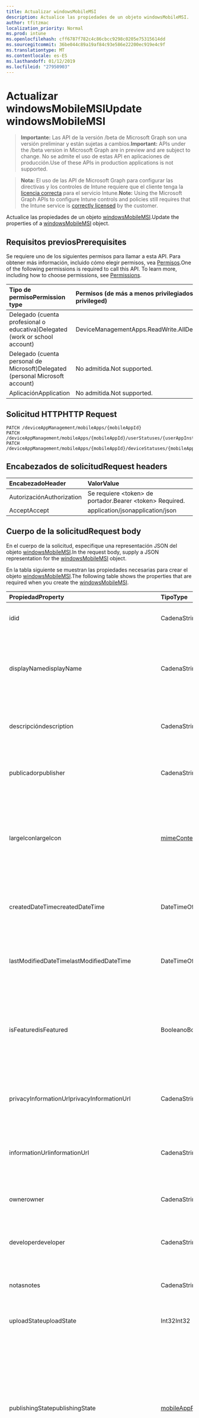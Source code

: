 ```yaml
---
title: Actualizar windowsMobileMSI
description: Actualice las propiedades de un objeto windowsMobileMSI.
author: tfitzmac
localization_priority: Normal
ms.prod: intune
ms.openlocfilehash: cff6787f782c4c86cbcc9298c0205e75315614dd
ms.sourcegitcommit: 36be044c89a19af84c93e586e22200ec919e4c9f
ms.translationtype: MT
ms.contentlocale: es-ES
ms.lasthandoff: 01/12/2019
ms.locfileid: "27950903"
---
```

# <a name="update-windowsmobilemsi"></a><span data-ttu-id="1dc8a-103">Actualizar windowsMobileMSI</span><span class="sxs-lookup"><span data-stu-id="1dc8a-103">Update windowsMobileMSI</span></span>

> <span data-ttu-id="1dc8a-104">**Importante:** Las API de la versión /beta de Microsoft Graph son una versión preliminar y están sujetas a cambios.</span><span class="sxs-lookup"><span data-stu-id="1dc8a-104">**Important:** APIs under the /beta version in Microsoft Graph are in preview and are subject to change.</span></span> <span data-ttu-id="1dc8a-105">No se admite el uso de estas API en aplicaciones de producción.</span><span class="sxs-lookup"><span data-stu-id="1dc8a-105">Use of these APIs in production applications is not supported.</span></span>

> <span data-ttu-id="1dc8a-106">**Nota:** El uso de las API de Microsoft Graph para configurar las directivas y los controles de Intune requiere que el cliente tenga la [licencia correcta](https://go.microsoft.com/fwlink/?linkid=839381) para el servicio Intune.</span><span class="sxs-lookup"><span data-stu-id="1dc8a-106">**Note:** Using the Microsoft Graph APIs to configure Intune controls and policies still requires that the Intune service is [correctly licensed](https://go.microsoft.com/fwlink/?linkid=839381) by the customer.</span></span>

<span data-ttu-id="1dc8a-107">Actualice las propiedades de un objeto [windowsMobileMSI](../resources/intune-apps-windowsmobilemsi.md).</span><span class="sxs-lookup"><span data-stu-id="1dc8a-107">Update the properties of a [windowsMobileMSI](../resources/intune-apps-windowsmobilemsi.md) object.</span></span>
## <a name="prerequisites"></a><span data-ttu-id="1dc8a-108">Requisitos previos</span><span class="sxs-lookup"><span data-stu-id="1dc8a-108">Prerequisites</span></span>
<span data-ttu-id="1dc8a-p102">Se requiere uno de los siguientes permisos para llamar a esta API. Para obtener más información, incluido cómo elegir permisos, vea [Permisos](/graph/permissions-reference).</span><span class="sxs-lookup"><span data-stu-id="1dc8a-p102">One of the following permissions is required to call this API. To learn more, including how to choose permissions, see [Permissions](/graph/permissions-reference).</span></span>

|<span data-ttu-id="1dc8a-111">Tipo de permiso</span><span class="sxs-lookup"><span data-stu-id="1dc8a-111">Permission type</span></span>|<span data-ttu-id="1dc8a-112">Permisos (de más a menos privilegiados)</span><span class="sxs-lookup"><span data-stu-id="1dc8a-112">Permissions (from most to least privileged)</span></span>|
|:---|:---|
|<span data-ttu-id="1dc8a-113">Delegado (cuenta profesional o educativa)</span><span class="sxs-lookup"><span data-stu-id="1dc8a-113">Delegated (work or school account)</span></span>|<span data-ttu-id="1dc8a-114">DeviceManagementApps.ReadWrite.All</span><span class="sxs-lookup"><span data-stu-id="1dc8a-114">DeviceManagementApps.ReadWrite.All</span></span>|
|<span data-ttu-id="1dc8a-115">Delegado (cuenta personal de Microsoft)</span><span class="sxs-lookup"><span data-stu-id="1dc8a-115">Delegated (personal Microsoft account)</span></span>|<span data-ttu-id="1dc8a-116">No admitida.</span><span class="sxs-lookup"><span data-stu-id="1dc8a-116">Not supported.</span></span>|
|<span data-ttu-id="1dc8a-117">Aplicación</span><span class="sxs-lookup"><span data-stu-id="1dc8a-117">Application</span></span>|<span data-ttu-id="1dc8a-118">No admitida.</span><span class="sxs-lookup"><span data-stu-id="1dc8a-118">Not supported.</span></span>|

## <a name="http-request"></a><span data-ttu-id="1dc8a-119">Solicitud HTTP</span><span class="sxs-lookup"><span data-stu-id="1dc8a-119">HTTP Request</span></span>
<!-- {
  "blockType": "ignored"
}
-->
``` http
PATCH /deviceAppManagement/mobileApps/{mobileAppId}
PATCH /deviceAppManagement/mobileApps/{mobileAppId}/userStatuses/{userAppInstallStatusId}/app
PATCH /deviceAppManagement/mobileApps/{mobileAppId}/deviceStatuses/{mobileAppInstallStatusId}/app
```

## <a name="request-headers"></a><span data-ttu-id="1dc8a-120">Encabezados de solicitud</span><span class="sxs-lookup"><span data-stu-id="1dc8a-120">Request headers</span></span>
|<span data-ttu-id="1dc8a-121">Encabezado</span><span class="sxs-lookup"><span data-stu-id="1dc8a-121">Header</span></span>|<span data-ttu-id="1dc8a-122">Valor</span><span class="sxs-lookup"><span data-stu-id="1dc8a-122">Value</span></span>|
|:---|:---|
|<span data-ttu-id="1dc8a-123">Autorización</span><span class="sxs-lookup"><span data-stu-id="1dc8a-123">Authorization</span></span>|<span data-ttu-id="1dc8a-124">Se requiere &lt;token&gt; de portador.</span><span class="sxs-lookup"><span data-stu-id="1dc8a-124">Bearer &lt;token&gt; Required.</span></span>|
|<span data-ttu-id="1dc8a-125">Accept</span><span class="sxs-lookup"><span data-stu-id="1dc8a-125">Accept</span></span>|<span data-ttu-id="1dc8a-126">application/json</span><span class="sxs-lookup"><span data-stu-id="1dc8a-126">application/json</span></span>|

## <a name="request-body"></a><span data-ttu-id="1dc8a-127">Cuerpo de la solicitud</span><span class="sxs-lookup"><span data-stu-id="1dc8a-127">Request body</span></span>
<span data-ttu-id="1dc8a-128">En el cuerpo de la solicitud, especifique una representación JSON del objeto [windowsMobileMSI](../resources/intune-apps-windowsmobilemsi.md).</span><span class="sxs-lookup"><span data-stu-id="1dc8a-128">In the request body, supply a JSON representation for the [windowsMobileMSI](../resources/intune-apps-windowsmobilemsi.md) object.</span></span>

<span data-ttu-id="1dc8a-129">En la tabla siguiente se muestran las propiedades necesarias para crear el objeto [windowsMobileMSI](../resources/intune-apps-windowsmobilemsi.md).</span><span class="sxs-lookup"><span data-stu-id="1dc8a-129">The following table shows the properties that are required when you create the [windowsMobileMSI](../resources/intune-apps-windowsmobilemsi.md).</span></span>

|<span data-ttu-id="1dc8a-130">Propiedad</span><span class="sxs-lookup"><span data-stu-id="1dc8a-130">Property</span></span>|<span data-ttu-id="1dc8a-131">Tipo</span><span class="sxs-lookup"><span data-stu-id="1dc8a-131">Type</span></span>|<span data-ttu-id="1dc8a-132">Descripción</span><span class="sxs-lookup"><span data-stu-id="1dc8a-132">Description</span></span>|
|:---|:---|:---|
|<span data-ttu-id="1dc8a-133">id</span><span class="sxs-lookup"><span data-stu-id="1dc8a-133">id</span></span>|<span data-ttu-id="1dc8a-134">Cadena</span><span class="sxs-lookup"><span data-stu-id="1dc8a-134">String</span></span>|<span data-ttu-id="1dc8a-135">Clave de la entidad.</span><span class="sxs-lookup"><span data-stu-id="1dc8a-135">Key of the entity.</span></span> <span data-ttu-id="1dc8a-136">Heredado de [mobileApp](../resources/intune-apps-mobileapp.md).</span><span class="sxs-lookup"><span data-stu-id="1dc8a-136">Inherited from [mobileApp](../resources/intune-apps-mobileapp.md)</span></span>|
|<span data-ttu-id="1dc8a-137">displayName</span><span class="sxs-lookup"><span data-stu-id="1dc8a-137">displayName</span></span>|<span data-ttu-id="1dc8a-138">Cadena</span><span class="sxs-lookup"><span data-stu-id="1dc8a-138">String</span></span>|<span data-ttu-id="1dc8a-139">Título de la aplicación importado o proporcionado por el administrador.</span><span class="sxs-lookup"><span data-stu-id="1dc8a-139">The admin provided or imported title of the app.</span></span> <span data-ttu-id="1dc8a-140">Heredado de [mobileApp](../resources/intune-apps-mobileapp.md).</span><span class="sxs-lookup"><span data-stu-id="1dc8a-140">Inherited from [mobileApp](../resources/intune-apps-mobileapp.md)</span></span>|
|<span data-ttu-id="1dc8a-141">descripción</span><span class="sxs-lookup"><span data-stu-id="1dc8a-141">description</span></span>|<span data-ttu-id="1dc8a-142">Cadena</span><span class="sxs-lookup"><span data-stu-id="1dc8a-142">String</span></span>|<span data-ttu-id="1dc8a-143">Descripción de la aplicación.</span><span class="sxs-lookup"><span data-stu-id="1dc8a-143">The description of the app.</span></span> <span data-ttu-id="1dc8a-144">Heredado de [mobileApp](../resources/intune-apps-mobileapp.md).</span><span class="sxs-lookup"><span data-stu-id="1dc8a-144">Inherited from [mobileApp](../resources/intune-apps-mobileapp.md)</span></span>|
|<span data-ttu-id="1dc8a-145">publicador</span><span class="sxs-lookup"><span data-stu-id="1dc8a-145">publisher</span></span>|<span data-ttu-id="1dc8a-146">Cadena</span><span class="sxs-lookup"><span data-stu-id="1dc8a-146">String</span></span>|<span data-ttu-id="1dc8a-147">Publicador de la aplicación.</span><span class="sxs-lookup"><span data-stu-id="1dc8a-147">The publisher of the app.</span></span> <span data-ttu-id="1dc8a-148">Heredado de [mobileApp](../resources/intune-apps-mobileapp.md).</span><span class="sxs-lookup"><span data-stu-id="1dc8a-148">Inherited from [mobileApp](../resources/intune-apps-mobileapp.md)</span></span>|
|<span data-ttu-id="1dc8a-149">largeIcon</span><span class="sxs-lookup"><span data-stu-id="1dc8a-149">largeIcon</span></span>|[<span data-ttu-id="1dc8a-150">mimeContent</span><span class="sxs-lookup"><span data-stu-id="1dc8a-150">mimeContent</span></span>](../resources/intune-shared-mimecontent.md)|<span data-ttu-id="1dc8a-151">Icono grande que se mostrará en los detalles de la aplicación y se usa para cargar el icono.</span><span class="sxs-lookup"><span data-stu-id="1dc8a-151">The large icon, to be displayed in the app details and used for upload of the icon.</span></span> <span data-ttu-id="1dc8a-152">Heredado de [mobileApp](../resources/intune-apps-mobileapp.md).</span><span class="sxs-lookup"><span data-stu-id="1dc8a-152">Inherited from [mobileApp](../resources/intune-apps-mobileapp.md)</span></span>|
|<span data-ttu-id="1dc8a-153">createdDateTime</span><span class="sxs-lookup"><span data-stu-id="1dc8a-153">createdDateTime</span></span>|<span data-ttu-id="1dc8a-154">DateTimeOffset</span><span class="sxs-lookup"><span data-stu-id="1dc8a-154">DateTimeOffset</span></span>|<span data-ttu-id="1dc8a-155">Fecha y hora de creación de la aplicación.</span><span class="sxs-lookup"><span data-stu-id="1dc8a-155">The date and time the app was created.</span></span> <span data-ttu-id="1dc8a-156">Heredado de [mobileApp](../resources/intune-apps-mobileapp.md).</span><span class="sxs-lookup"><span data-stu-id="1dc8a-156">Inherited from [mobileApp](../resources/intune-apps-mobileapp.md)</span></span>|
|<span data-ttu-id="1dc8a-157">lastModifiedDateTime</span><span class="sxs-lookup"><span data-stu-id="1dc8a-157">lastModifiedDateTime</span></span>|<span data-ttu-id="1dc8a-158">DateTimeOffset</span><span class="sxs-lookup"><span data-stu-id="1dc8a-158">DateTimeOffset</span></span>|<span data-ttu-id="1dc8a-159">Fecha y hora de la última modificación de la aplicación.</span><span class="sxs-lookup"><span data-stu-id="1dc8a-159">The date and time the app was last modified.</span></span> <span data-ttu-id="1dc8a-160">Heredado de [mobileApp](../resources/intune-apps-mobileapp.md).</span><span class="sxs-lookup"><span data-stu-id="1dc8a-160">Inherited from [mobileApp](../resources/intune-apps-mobileapp.md)</span></span>|
|<span data-ttu-id="1dc8a-161">isFeatured</span><span class="sxs-lookup"><span data-stu-id="1dc8a-161">isFeatured</span></span>|<span data-ttu-id="1dc8a-162">Booleano</span><span class="sxs-lookup"><span data-stu-id="1dc8a-162">Boolean</span></span>|<span data-ttu-id="1dc8a-163">Valor que indica si el administrador ha marcado la aplicación como destacada. Heredado de [mobileApp](../resources/intune-apps-mobileapp.md).</span><span class="sxs-lookup"><span data-stu-id="1dc8a-163">The value indicating whether the app is marked as featured by the admin. Inherited from [mobileApp](../resources/intune-apps-mobileapp.md)</span></span>|
|<span data-ttu-id="1dc8a-164">privacyInformationUrl</span><span class="sxs-lookup"><span data-stu-id="1dc8a-164">privacyInformationUrl</span></span>|<span data-ttu-id="1dc8a-165">Cadena</span><span class="sxs-lookup"><span data-stu-id="1dc8a-165">String</span></span>|<span data-ttu-id="1dc8a-166">La dirección URL de la declaración de privacidad.</span><span class="sxs-lookup"><span data-stu-id="1dc8a-166">The privacy statement Url.</span></span> <span data-ttu-id="1dc8a-167">Heredado de [mobileApp](../resources/intune-apps-mobileapp.md).</span><span class="sxs-lookup"><span data-stu-id="1dc8a-167">Inherited from [mobileApp](../resources/intune-apps-mobileapp.md)</span></span>|
|<span data-ttu-id="1dc8a-168">informationUrl</span><span class="sxs-lookup"><span data-stu-id="1dc8a-168">informationUrl</span></span>|<span data-ttu-id="1dc8a-169">Cadena</span><span class="sxs-lookup"><span data-stu-id="1dc8a-169">String</span></span>|<span data-ttu-id="1dc8a-170">La dirección URL para obtener más información.</span><span class="sxs-lookup"><span data-stu-id="1dc8a-170">The more information Url.</span></span> <span data-ttu-id="1dc8a-171">Heredado de [mobileApp](../resources/intune-apps-mobileapp.md).</span><span class="sxs-lookup"><span data-stu-id="1dc8a-171">Inherited from [mobileApp](../resources/intune-apps-mobileapp.md)</span></span>|
|<span data-ttu-id="1dc8a-172">owner</span><span class="sxs-lookup"><span data-stu-id="1dc8a-172">owner</span></span>|<span data-ttu-id="1dc8a-173">Cadena</span><span class="sxs-lookup"><span data-stu-id="1dc8a-173">String</span></span>|<span data-ttu-id="1dc8a-174">Propietario de la aplicación.</span><span class="sxs-lookup"><span data-stu-id="1dc8a-174">The owner of the app.</span></span> <span data-ttu-id="1dc8a-175">Heredado de [mobileApp](../resources/intune-apps-mobileapp.md).</span><span class="sxs-lookup"><span data-stu-id="1dc8a-175">Inherited from [mobileApp](../resources/intune-apps-mobileapp.md)</span></span>|
|<span data-ttu-id="1dc8a-176">developer</span><span class="sxs-lookup"><span data-stu-id="1dc8a-176">developer</span></span>|<span data-ttu-id="1dc8a-177">Cadena</span><span class="sxs-lookup"><span data-stu-id="1dc8a-177">String</span></span>|<span data-ttu-id="1dc8a-178">Desarrollador de la aplicación.</span><span class="sxs-lookup"><span data-stu-id="1dc8a-178">The developer of the app.</span></span> <span data-ttu-id="1dc8a-179">Heredado de [mobileApp](../resources/intune-apps-mobileapp.md).</span><span class="sxs-lookup"><span data-stu-id="1dc8a-179">Inherited from [mobileApp](../resources/intune-apps-mobileapp.md)</span></span>|
|<span data-ttu-id="1dc8a-180">notas</span><span class="sxs-lookup"><span data-stu-id="1dc8a-180">notes</span></span>|<span data-ttu-id="1dc8a-181">Cadena</span><span class="sxs-lookup"><span data-stu-id="1dc8a-181">String</span></span>|<span data-ttu-id="1dc8a-182">Notas de la aplicación.</span><span class="sxs-lookup"><span data-stu-id="1dc8a-182">Notes for the app.</span></span> <span data-ttu-id="1dc8a-183">Heredado de [mobileApp](../resources/intune-apps-mobileapp.md).</span><span class="sxs-lookup"><span data-stu-id="1dc8a-183">Inherited from [mobileApp](../resources/intune-apps-mobileapp.md)</span></span>|
|<span data-ttu-id="1dc8a-184">uploadState</span><span class="sxs-lookup"><span data-stu-id="1dc8a-184">uploadState</span></span>|<span data-ttu-id="1dc8a-185">Int32</span><span class="sxs-lookup"><span data-stu-id="1dc8a-185">Int32</span></span>|<span data-ttu-id="1dc8a-186">El estado de carga.</span><span class="sxs-lookup"><span data-stu-id="1dc8a-186">The upload state.</span></span> <span data-ttu-id="1dc8a-187">Heredado de [mobileApp](../resources/intune-apps-mobileapp.md).</span><span class="sxs-lookup"><span data-stu-id="1dc8a-187">Inherited from [mobileApp](../resources/intune-apps-mobileapp.md)</span></span>|
|<span data-ttu-id="1dc8a-188">publishingState</span><span class="sxs-lookup"><span data-stu-id="1dc8a-188">publishingState</span></span>|[<span data-ttu-id="1dc8a-189">mobileAppPublishingState</span><span class="sxs-lookup"><span data-stu-id="1dc8a-189">mobileAppPublishingState</span></span>](../resources/intune-apps-mobileapppublishingstate.md)|<span data-ttu-id="1dc8a-190">Estado de publicación de la aplicación.</span><span class="sxs-lookup"><span data-stu-id="1dc8a-190">The publishing state for the app.</span></span> <span data-ttu-id="1dc8a-191">La aplicación no puede asignarse a menos que se publique.</span><span class="sxs-lookup"><span data-stu-id="1dc8a-191">The app cannot be assigned unless the app is published.</span></span> <span data-ttu-id="1dc8a-192">Se hereda de [mobileApp](../resources/intune-apps-mobileapp.md).</span><span class="sxs-lookup"><span data-stu-id="1dc8a-192">Inherited from [mobileApp](../resources/intune-apps-mobileapp.md).</span></span> <span data-ttu-id="1dc8a-193">Los valores posibles son: `notPublished`, `processing` y `published`.</span><span class="sxs-lookup"><span data-stu-id="1dc8a-193">Possible values are: `notPublished`, `processing`, `published`.</span></span>|
|<span data-ttu-id="1dc8a-194">committedContentVersion</span><span class="sxs-lookup"><span data-stu-id="1dc8a-194">committedContentVersion</span></span>|<span data-ttu-id="1dc8a-195">Cadena</span><span class="sxs-lookup"><span data-stu-id="1dc8a-195">String</span></span>|<span data-ttu-id="1dc8a-196">Versión interna del contenido confirmado.</span><span class="sxs-lookup"><span data-stu-id="1dc8a-196">The internal committed content version.</span></span> <span data-ttu-id="1dc8a-197">Heredado de [mobileLobApp](../resources/intune-apps-mobilelobapp.md).</span><span class="sxs-lookup"><span data-stu-id="1dc8a-197">Inherited from [mobileLobApp](../resources/intune-apps-mobilelobapp.md)</span></span>|
|<span data-ttu-id="1dc8a-198">fileName</span><span class="sxs-lookup"><span data-stu-id="1dc8a-198">fileName</span></span>|<span data-ttu-id="1dc8a-199">Cadena</span><span class="sxs-lookup"><span data-stu-id="1dc8a-199">String</span></span>|<span data-ttu-id="1dc8a-200">Nombre del archivo de la aplicación de LOB principal.</span><span class="sxs-lookup"><span data-stu-id="1dc8a-200">The name of the main Lob application file.</span></span> <span data-ttu-id="1dc8a-201">Heredado de [mobileLobApp](../resources/intune-apps-mobilelobapp.md).</span><span class="sxs-lookup"><span data-stu-id="1dc8a-201">Inherited from [mobileLobApp](../resources/intune-apps-mobilelobapp.md)</span></span>|
|<span data-ttu-id="1dc8a-202">size</span><span class="sxs-lookup"><span data-stu-id="1dc8a-202">size</span></span>|<span data-ttu-id="1dc8a-203">Int64</span><span class="sxs-lookup"><span data-stu-id="1dc8a-203">Int64</span></span>|<span data-ttu-id="1dc8a-204">Tamaño total, incluidos todos los archivos cargados.</span><span class="sxs-lookup"><span data-stu-id="1dc8a-204">The total size, including all uploaded files.</span></span> <span data-ttu-id="1dc8a-205">Heredado de [mobileLobApp](../resources/intune-apps-mobilelobapp.md).</span><span class="sxs-lookup"><span data-stu-id="1dc8a-205">Inherited from [mobileLobApp](../resources/intune-apps-mobilelobapp.md)</span></span>|
|<span data-ttu-id="1dc8a-206">commandLine</span><span class="sxs-lookup"><span data-stu-id="1dc8a-206">commandLine</span></span>|<span data-ttu-id="1dc8a-207">Cadena</span><span class="sxs-lookup"><span data-stu-id="1dc8a-207">String</span></span>|<span data-ttu-id="1dc8a-208">Línea de comandos.</span><span class="sxs-lookup"><span data-stu-id="1dc8a-208">The command line.</span></span>|
|<span data-ttu-id="1dc8a-209">productCode</span><span class="sxs-lookup"><span data-stu-id="1dc8a-209">productCode</span></span>|<span data-ttu-id="1dc8a-210">Cadena</span><span class="sxs-lookup"><span data-stu-id="1dc8a-210">String</span></span>|<span data-ttu-id="1dc8a-211">Código del producto.</span><span class="sxs-lookup"><span data-stu-id="1dc8a-211">The product code.</span></span>|
|<span data-ttu-id="1dc8a-212">productVersion</span><span class="sxs-lookup"><span data-stu-id="1dc8a-212">productVersion</span></span>|<span data-ttu-id="1dc8a-213">Cadena</span><span class="sxs-lookup"><span data-stu-id="1dc8a-213">String</span></span>|<span data-ttu-id="1dc8a-214">Versión del producto de la aplicación de línea de negocio (LoB) de MSI para Windows Mobile.</span><span class="sxs-lookup"><span data-stu-id="1dc8a-214">The product version of Windows Mobile MSI Line of Business (LoB) app.</span></span>|
|<span data-ttu-id="1dc8a-215">ignoreVersionDetection</span><span class="sxs-lookup"><span data-stu-id="1dc8a-215">ignoreVersionDetection</span></span>|<span data-ttu-id="1dc8a-216">Booleano</span><span class="sxs-lookup"><span data-stu-id="1dc8a-216">Boolean</span></span>|<span data-ttu-id="1dc8a-217">Valor booleano que controla si la versión de la aplicación se usará para detectar la aplicación después de instalarla en un dispositivo.</span><span class="sxs-lookup"><span data-stu-id="1dc8a-217">A boolean to control whether the app's version will be used to detect the app after it is installed on a device.</span></span> <span data-ttu-id="1dc8a-218">Establézcalo en True para aplicaciones de línea de negocio (LoB) de MSI para Windows Mobile que usen la característica de actualización automática.</span><span class="sxs-lookup"><span data-stu-id="1dc8a-218">Set this to true for Windows Mobile MSI Line of Business (LoB) apps that use a self update feature.</span></span>|
|<span data-ttu-id="1dc8a-219">identityVersion</span><span class="sxs-lookup"><span data-stu-id="1dc8a-219">identityVersion</span></span>|<span data-ttu-id="1dc8a-220">Cadena</span><span class="sxs-lookup"><span data-stu-id="1dc8a-220">String</span></span>|<span data-ttu-id="1dc8a-221">Versión de la identidad.</span><span class="sxs-lookup"><span data-stu-id="1dc8a-221">The identity version.</span></span>|
|<span data-ttu-id="1dc8a-222">useDeviceContext</span><span class="sxs-lookup"><span data-stu-id="1dc8a-222">useDeviceContext</span></span>|<span data-ttu-id="1dc8a-223">Booleano</span><span class="sxs-lookup"><span data-stu-id="1dc8a-223">Boolean</span></span>|<span data-ttu-id="1dc8a-224">Indica si se debe instalar un archivo MSI de modo dual en el contexto de dispositivo.</span><span class="sxs-lookup"><span data-stu-id="1dc8a-224">Indicates whether to install a dual-mode MSI in the device context.</span></span> <span data-ttu-id="1dc8a-225">Si es true, se instalará la aplicación para todos los usuarios.</span><span class="sxs-lookup"><span data-stu-id="1dc8a-225">If true, app will be installed for all users.</span></span> <span data-ttu-id="1dc8a-226">Si es false, la aplicación será instalados por el usuario.</span><span class="sxs-lookup"><span data-stu-id="1dc8a-226">If false, app will be installed per-user.</span></span> <span data-ttu-id="1dc8a-227">Si es nulo, el servicio utilizará contexto de instalación del paquete MSI predeterminado.</span><span class="sxs-lookup"><span data-stu-id="1dc8a-227">If null, service will use the MSI package's default install context.</span></span> <span data-ttu-id="1dc8a-228">En el caso de MSI de modo dual, este valor predeterminado será por usuario.</span><span class="sxs-lookup"><span data-stu-id="1dc8a-228">In case of dual-mode MSI, this default will be per-user.</span></span>  <span data-ttu-id="1dc8a-229">No se puede establecer para las aplicaciones de modo que no sean de dual.</span><span class="sxs-lookup"><span data-stu-id="1dc8a-229">Cannot be set for non-dual-mode apps.</span></span>  <span data-ttu-id="1dc8a-230">No se puede cambiar después de la creación inicial de la aplicación.</span><span class="sxs-lookup"><span data-stu-id="1dc8a-230">Cannot be changed after initial creation of the application.</span></span>|



## <a name="response"></a><span data-ttu-id="1dc8a-231">Respuesta</span><span class="sxs-lookup"><span data-stu-id="1dc8a-231">Response</span></span>
<span data-ttu-id="1dc8a-232">Si se ejecuta correctamente, este método devuelve un código de respuesta `200 OK` y un objeto [windowsMobileMSI](../resources/intune-apps-windowsmobilemsi.md) actualizado en el cuerpo de la respuesta.</span><span class="sxs-lookup"><span data-stu-id="1dc8a-232">If successful, this method returns a `200 OK` response code and an updated [windowsMobileMSI](../resources/intune-apps-windowsmobilemsi.md) object in the response body.</span></span>

## <a name="example"></a><span data-ttu-id="1dc8a-233">Ejemplo</span><span class="sxs-lookup"><span data-stu-id="1dc8a-233">Example</span></span>
### <a name="request"></a><span data-ttu-id="1dc8a-234">Solicitud</span><span class="sxs-lookup"><span data-stu-id="1dc8a-234">Request</span></span>
<span data-ttu-id="1dc8a-235">Aquí tiene un ejemplo de la solicitud.</span><span class="sxs-lookup"><span data-stu-id="1dc8a-235">Here is an example of the request.</span></span>
``` http
PATCH https://graph.microsoft.com/beta/deviceAppManagement/mobileApps/{mobileAppId}
Content-type: application/json
Content-length: 963

{
  "displayName": "Display Name value",
  "description": "Description value",
  "publisher": "Publisher value",
  "largeIcon": {
    "@odata.type": "microsoft.graph.mimeContent",
    "type": "Type value",
    "value": "dmFsdWU="
  },
  "lastModifiedDateTime": "2017-01-01T00:00:35.1329464-08:00",
  "isFeatured": true,
  "privacyInformationUrl": "https://example.com/privacyInformationUrl/",
  "informationUrl": "https://example.com/informationUrl/",
  "owner": "Owner value",
  "developer": "Developer value",
  "notes": "Notes value",
  "uploadState": 11,
  "publishingState": "processing",
  "committedContentVersion": "Committed Content Version value",
  "fileName": "File Name value",
  "size": 4,
  "commandLine": "Command Line value",
  "productCode": "Product Code value",
  "productVersion": "Product Version value",
  "ignoreVersionDetection": true,
  "identityVersion": "Identity Version value",
  "useDeviceContext": true
}
```

### <a name="response"></a><span data-ttu-id="1dc8a-236">Respuesta</span><span class="sxs-lookup"><span data-stu-id="1dc8a-236">Response</span></span>
<span data-ttu-id="1dc8a-p122">Aquí tiene un ejemplo de la respuesta. Nota: Puede que el objeto de respuesta que aparece aquí se trunque para abreviar. Todas las propiedades se devolverán de una llamada real.</span><span class="sxs-lookup"><span data-stu-id="1dc8a-p122">Here is an example of the response. Note: The response object shown here may be truncated for brevity. All of the properties will be returned from an actual call.</span></span>
``` http
HTTP/1.1 200 OK
Content-Type: application/json
Content-Length: 1126

{
  "@odata.type": "#microsoft.graph.windowsMobileMSI",
  "id": "aa453e5d-3e5d-aa45-5d3e-45aa5d3e45aa",
  "displayName": "Display Name value",
  "description": "Description value",
  "publisher": "Publisher value",
  "largeIcon": {
    "@odata.type": "microsoft.graph.mimeContent",
    "type": "Type value",
    "value": "dmFsdWU="
  },
  "createdDateTime": "2017-01-01T00:02:43.5775965-08:00",
  "lastModifiedDateTime": "2017-01-01T00:00:35.1329464-08:00",
  "isFeatured": true,
  "privacyInformationUrl": "https://example.com/privacyInformationUrl/",
  "informationUrl": "https://example.com/informationUrl/",
  "owner": "Owner value",
  "developer": "Developer value",
  "notes": "Notes value",
  "uploadState": 11,
  "publishingState": "processing",
  "committedContentVersion": "Committed Content Version value",
  "fileName": "File Name value",
  "size": 4,
  "commandLine": "Command Line value",
  "productCode": "Product Code value",
  "productVersion": "Product Version value",
  "ignoreVersionDetection": true,
  "identityVersion": "Identity Version value",
  "useDeviceContext": true
}
```





